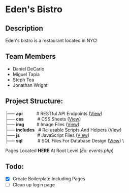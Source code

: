 # Eden's Bistro

## Description

Eden's bistro is a restaurant located in NYC!

## Team Members

-   Daniel DeCarlo
-   Miguel Tapia
-   Steph Tea
-   Jonathan Wright

## Project Structure:

├── **api** &nbsp; &nbsp; &nbsp; &nbsp; &nbsp; # RESTful API Endpoints ([View](api)) \
├── **css** &nbsp; &nbsp; &nbsp; &nbsp; &nbsp; # CSS Sheets ([View](css)) \
├── **img** &nbsp; &nbsp; &nbsp; &nbsp;&nbsp; # Image Files ([View](img)) \
├── **includes** &nbsp; # Re-usable Scripts And Helpers ([View](includes)) \
├── **js** &nbsp; &nbsp; &nbsp; &nbsp; &nbsp; &nbsp;&nbsp; # JavaScript Files ([View](js)) \
├── **sql** &nbsp; &nbsp; &nbsp; &nbsp; &nbsp;&nbsp; # SQL Files For Database Design ([View](sql)) \

Pages Located **HERE** At Root Level (_Ex: events.php_)

## Todo:

-   [x] Create Boilerplate Including Pages
-   [ ] Clean up login page
